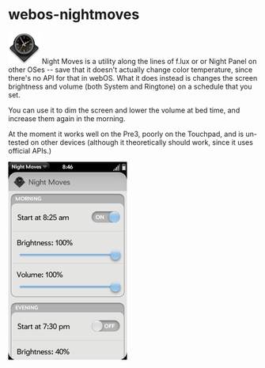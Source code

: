# webos-nightmoves
![nightmoves-icon](https://raw.githubusercontent.com/codepoet80/webos-nightmoves/master/icon.png "Night Moves Icon")
Night Moves is a utility along the lines of f.lux or or Night Panel on other OSes -- save that it doesn't actually change color temperature, since there's no API for that in webOS. What it does instead is changes the screen brightness and volume (both System and Ringtone) on a schedule that you set.

You can use it to dim the screen and lower the volume at bed time, and increase them again in the morning.

At the moment it works well on the Pre3, poorly on the Touchpad, and is un-tested on other devices (although it theoretically should work, since it uses official APIs.)

<img src="https://raw.githubusercontent.com/codepoet80/webos-nightmoves/master/screenshot.png" height="400" alt="Night Moves Screenshot">
